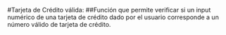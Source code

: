 #Tarjeta de Crédito válida:
##Función que permite verificar si un input numérico de una tarjeta de crédito dado por el usuario corresponde a un número válido de tarjeta de crédito.